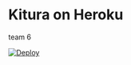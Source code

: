 # Kitura on Heroku

team 6

[![Deploy](https://www.herokucdn.com/deploy/button.svg)](https://heroku.com/deploy)
